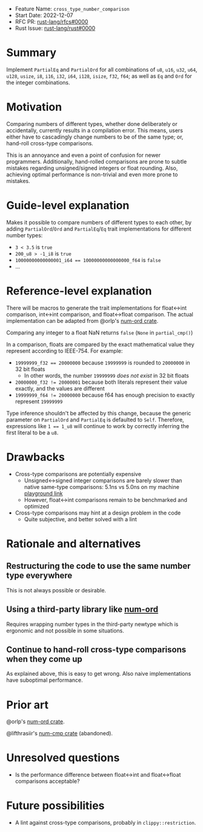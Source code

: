 - Feature Name: `cross_type_number_comparison`
- Start Date: 2022-12-07
- RFC PR: [rust-lang/rfcs#0000](https://github.com/rust-lang/rfcs/pull/0000)
- Rust Issue: [rust-lang/rust#0000](https://github.com/rust-lang/rust/issues/0000)

# Summary
[summary]: #summary

Implement `PartialEq` and `PartialOrd` for all combinations of `u8`, `u16`, `u32`, `u64`, `u128`, `usize`, `i8`, `i16`, `i32`, `i64`, `i128`, `isize`, `f32`, `f64`; as well as `Eq` and `Ord` for the integer combinations.

# Motivation
[motivation]: #motivation

Comparing numbers of different types, whether done deliberately or accidentally, currently results in a compilation error. This means, users either have to cascadingly change numbers to be of the same type; or, hand-roll cross-type comparisons.

This is an annoyance and even a point of confusion for newer programmers. Additionally, hand-rolled comparisons are prone to subtle mistakes regarding unsigned/signed integers or float rounding. Also, achieving optimal performance is non-trivial and even more prone to mistakes.

# Guide-level explanation
[guide-level-explanation]: #guide-level-explanation

Makes it possible to compare numbers of different types to each other, by adding `PartialOrd`/`Ord` and `PartialEq`/`Eq` trait implementations for different number types:
- `3 < 3.5` is `true`
- `200_u8 > -1_i8` is `true`
- `10000000000000001_i64 == 10000000000000000_f64` is `false`
- ...

# Reference-level explanation
[reference-level-explanation]: #reference-level-explanation

There will be macros to generate the trait implementations for float<->int comparison, int<->int comparison, and float<->float comparison. The actual implementation can be adapted from @orlp's [num-ord crate](https://github.com/orlp/num-ord).

Comparing any integer to a float NaN returns `false` (`None` in `partial_cmp()`)

In a comparison, floats are compared by the exact mathematical value they represent according to IEEE-754. For example:
- `19999999_f32 == 20000000` because `19999999` is rounded to `20000000` in 32 bit floats
    - In other words, the number `19999999` _does not exist_ in 32 bit floats
- `20000000_f32 != 20000001` because both literals represent their value exactly, and the values are different
- `19999999_f64 != 20000000` because f64 has enough precision to exactly represent `19999999`

Type inference shouldn't be affected by this change, because the generic parameter on `PartialOrd` and `PartialEq` is defaulted to `Self`.
Therefore, expressions like `1 == 1_u8` will continue to work by correctly inferring the first literal to be a `u8`.

# Drawbacks
[drawbacks]: #drawbacks

- Cross-type comparisons are potentially expensive
    - Unsigned<->signed integer comparisons are barely slower than native same-type comparisons: 5.1ns vs 5.0ns on my machine [playground link](https://play.rust-lang.org/?version=nightly&mode=debug&edition=2021&gist=5a8704dfd953be0d0e750b2d916ccc7f)
    - However, float<->int comparisons remain to be benchmarked and optimized
- Cross-type comparisons may hint at a design problem in the code
    - Quite subjective, and better solved with a lint

# Rationale and alternatives
[rationale-and-alternatives]: #rationale-and-alternatives

## Restructuring the code to use the same number type everywhere

This is not always possible or desirable.

## Using a third-party library like [num-ord](https://github.com/orlp/num-ord)

Requires wrapping number types in the third-party newtype which is ergonomic and not possible in some situations.

## Continue to hand-roll cross-type comparisons when they come up

As explained above, this is easy to get wrong. Also naive implementations have suboptimal performance.

# Prior art
[prior-art]: #prior-art

@orlp's [num-ord crate](https://github.com/orlp/num-ord).

@lifthrasiir's [num-cmp crate](https://github.com/lifthrasiir/num-cmp) (abandoned).

# Unresolved questions
[unresolved-questions]: #unresolved-questions

- Is the performance difference between float<->int and float<->float comparisons acceptable?

# Future possibilities
[future-possibilities]: #future-possibilities

- A lint against cross-type comparisons, probably in `clippy::restriction`.
